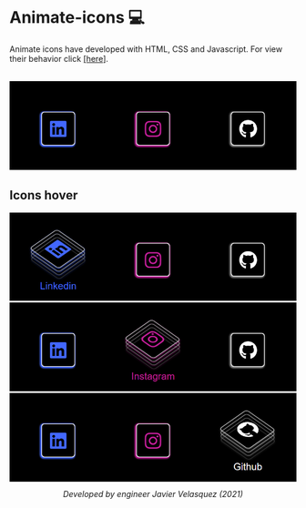 # Animate-icons 💻
<p>Animate icons have developed with HTML, CSS and Javascript. For view their behavior click <a href="https://bluedokk.github.io/Animate-icons/">[here]</a>.</p><br>
<img src="images/icons.png" alt="icons">
<h2>Icons hover</h2>
<img src="images/iconhover1.png" alt="icons">
<img src="images/iconhover2.png" alt="icons">
<img src="images/iconhover3.png" alt="icons">
<p style="text-align:center;margin-top:10px"><i>Developed by engineer Javier Velasquez (2021)</i></p>